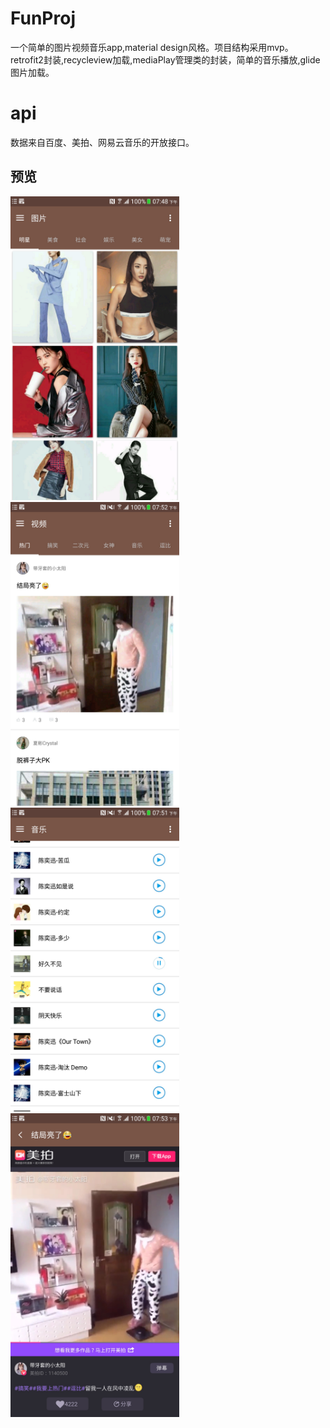 # FunProj
一个简单的图片视频音乐app,material design风格。项目结构采用mvp。retrofit2封装,recycleview加载,mediaPlay管理类的封装，简单的音乐播放,glide图片加载。

# api
数据来自百度、美拍、网易云音乐的开放接口。

## 预览
<img src="images/111.png" width="270" height="486" />
<img src="images/4444.png" width="270" height="486" /><br/>
<img src="images/33333.png" width="270" height="486" />
<img src="images/55555.png" width="270" height="486" /><br/>

